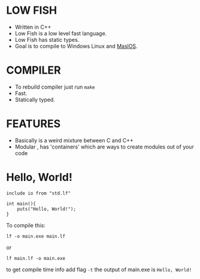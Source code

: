 # LOW FISH
- Written in C++
- Low Fish is a low level fast language.
- Low Fish has static types.
- Goal is to compile to Windows Linux and [MaslOS](https://github.com/marceldobehere/MaslOS).   
# COMPILER
- To rebuild compiler just run `make`
- Fast. 
- Statically typed.

# FEATURES
- Basically is a weird mixture between C and C++
- Modular , has 'containers' which are ways to create modules out of your code

# Hello, World!

```less
include io from "std.lf"

int main(){
    puts("Hello, World!");
}
```

To compile this:
```
lf -o main.exe main.lf
```
or
```
lf main.lf -o main.exe
```
to get compile time info add flag `-t`
the output of main.exe is
`Hello, World!`

